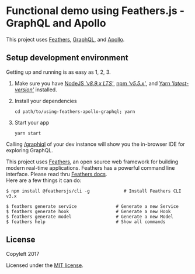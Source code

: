 # Functional demo using Feathers.js - GraphQL and Apollo  

This project uses [Feathers](http://feathersjs.com), [GraphQL](http://graphql.org/), and [Apollo](https://www.apollographql.com/). 

## Setup development environment  

Getting up and running is as easy as 1, 2, 3.

1. Make sure you have [NodeJS _'v8.9.x LTS'_](https://nodejs.org/), [npm _'v5.5.x'_](https://www.npmjs.com/), and [Yarn _'latest-version'_](https://yarnpkg.com) installed. 

2. Install your dependencies

    ```
    cd path/to/using-feathers-apollo-graphql; yarn
    ```

3. Start your app

    ```
    yarn start
    ```

Calling [/graphiql](http://localhost:3030/graphiql) of your dev instance will show you the in-browser IDE for exploring GraphQL.  

This project uses [Feathers](http://feathersjs.com), an open source web framework for building modern real-time applications. 
Feathers has a powerful command line interface. Please read thru [Feathers docs](https://docs.feathersjs.com/).  
Here are a few things it can do:  

```
$ npm install @feathersjs/cli -g             # Install Feathers CLI v3.x  

$ feathers generate service               # Generate a new Service
$ feathers generate hook                  # Generate a new Hook
$ feathers generate model                 # Generate a new Model
$ feathers help                           # Show all commands
```


## License

Copyleft 2017

Licensed under the [MIT license](LICENSE).
